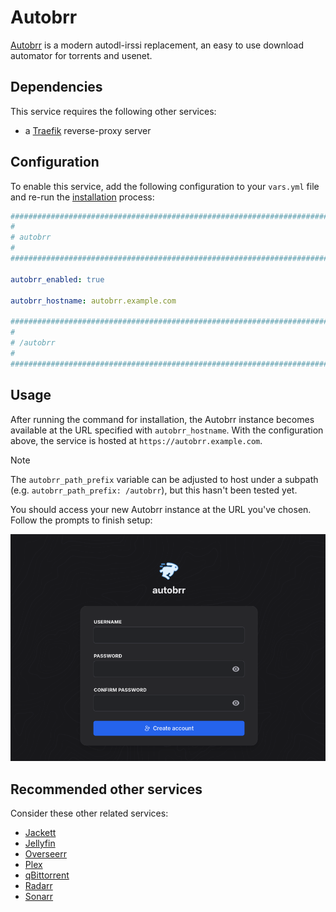<!--
SPDX-FileCopyrightText: 2025 MASH project contributors
SPDX-FileCopyrightText: 2025 Suguru Hirahara

SPDX-License-Identifier: AGPL-3.0-or-later
-->

# Autobrr

[Autobrr](https://autobrr.com/) is a modern autodl-irssi replacement, an easy to use download automator for torrents and usenet.

## Dependencies

This service requires the following other services:

- a [Traefik](traefik.md) reverse-proxy server

## Configuration

To enable this service, add the following configuration to your `vars.yml` file and re-run the [installation](../installing.md) process:

```yaml
########################################################################
#                                                                      #
# autobrr                                                              #
#                                                                      #
########################################################################

autobrr_enabled: true

autobrr_hostname: autobrr.example.com

########################################################################
#                                                                      #
# /autobrr                                                             #
#                                                                      #
########################################################################
```

## Usage

After running the command for installation, the Autobrr instance becomes available at the URL specified with `autobrr_hostname`. With the configuration above, the service is hosted at `https://autobrr.example.com`.

>[!NOTE]
> The `autobrr_path_prefix` variable can be adjusted to host under a subpath (e.g. `autobrr_path_prefix: /autobrr`), but this hasn't been tested yet.

You should access your new Autobrr instance at the URL you've chosen. Follow the prompts to finish setup:

![Autobrr Create Account](../assets/autobrr/setup-1.png)

## Recommended other services

Consider these other related services:

- [Jackett](jackett.md)
- [Jellyfin](jellyfin.md)
- [Overseerr](overseerr.md)
- [Plex](plex.md)
- [qBittorrent](qbittorrent.md)
- [Radarr](radarr.md)
- [Sonarr](sonarr.md)
